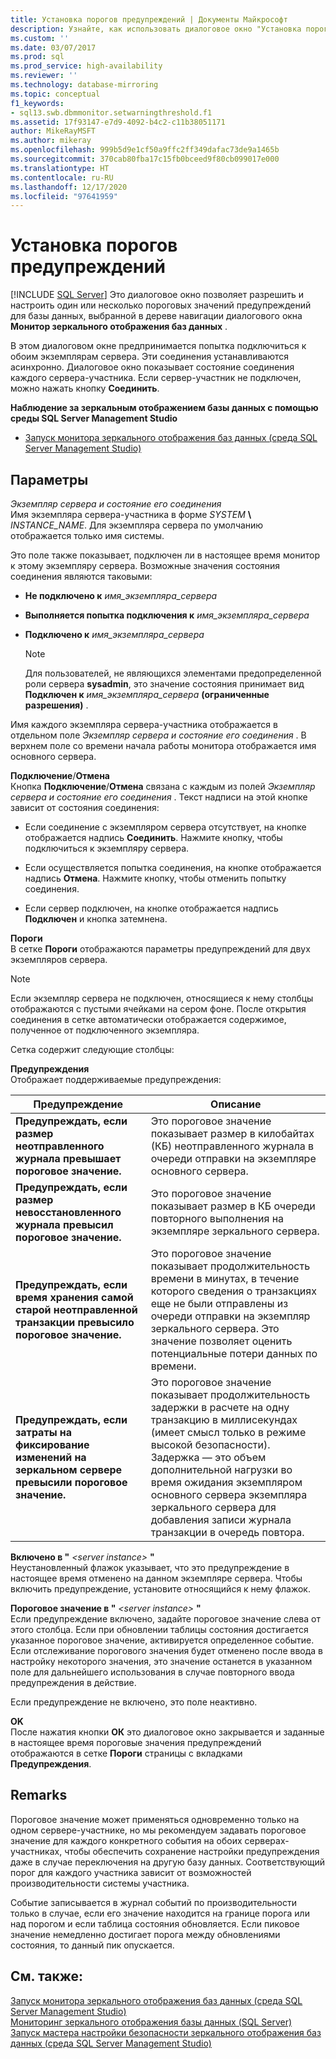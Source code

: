 ```yaml
---
title: Установка порогов предупреждений | Документы Майкрософт
description: Узнайте, как использовать диалоговое окно "Установка пороговых значений предупреждений", чтобы включать и настраивать пороговые значения предупреждений для выбранных зеркальных баз данных в SQL Server.
ms.custom: ''
ms.date: 03/07/2017
ms.prod: sql
ms.prod_service: high-availability
ms.reviewer: ''
ms.technology: database-mirroring
ms.topic: conceptual
f1_keywords:
- sql13.swb.dbmmonitor.setwarningthreshold.f1
ms.assetid: 17f93147-e7d9-4092-b4c2-c11b38051171
author: MikeRayMSFT
ms.author: mikeray
ms.openlocfilehash: 999b5d9e1cf50a9ffc2ff349dafac73de9a1465b
ms.sourcegitcommit: 370cab80fba17c15fb0bceed9f80cb099017e000
ms.translationtype: HT
ms.contentlocale: ru-RU
ms.lasthandoff: 12/17/2020
ms.locfileid: "97641959"
---
```

# <a name="set-warning-thresholds"></a>Установка порогов предупреждений
 [!INCLUDE [SQL Server](../../includes/applies-to-version/sqlserver.md)]
  Это диалоговое окно позволяет разрешить и настроить один или несколько пороговых значений предупреждений для базы данных, выбранной в дереве навигации диалогового окна **Монитор зеркального отображения баз данных** .  
  
 В этом диалоговом окне предпринимается попытка подключиться к обоим экземплярам сервера. Эти соединения устанавливаются асинхронно. Диалоговое окно показывает состояние соединения каждого сервера-участника. Если сервер-участник не подключен, можно нажать кнопку **Соединить**.  
  
 **Наблюдение за зеркальным отображением базы данных с помощью среды SQL Server Management Studio**  
  
-   [Запуск монитора зеркального отображения баз данных (среда SQL Server Management Studio)](../../database-engine/database-mirroring/start-database-mirroring-monitor-sql-server-management-studio.md)  
  
## <a name="options"></a>Параметры  
 *Экземпляр сервера и состояние его соединения*  
 Имя экземпляра сервера-участника в форме *SYSTEM* **\\** _INSTANCE_NAME_. Для экземпляра сервера по умолчанию отображается только имя системы.  
  
 Это поле также показывает, подключен ли в настоящее время монитор к этому экземпляру сервера. Возможные значения состояния соединения являются таковыми:  
  
-   **Не подключено к** *имя_экземпляра_сервера*  
  
-   **Выполняется попытка подключения к** *имя_экземпляра_сервера*  
  
-   **Подключено к** *имя_экземпляра_сервера*  
  
    > [!NOTE]  
    >  Для пользователей, не являющихся элементами предопределенной роли сервера **sysadmin**, это значение состояния принимает вид **Подключен к** *имя_экземпляра_сервера* **(ограниченные разрешения)** .  
  
 Имя каждого экземпляра сервера-участника отображается в отдельном поле *Экземпляр сервера и состояние его соединения* . В верхнем поле со времени начала работы монитора отображается имя основного сервера.  
  
 **Подключение**/**Отмена**  
 Кнопка **Подключение**/**Отмена** связана с каждым из полей *Экземпляр сервера и состояние его соединения* . Текст надписи на этой кнопке зависит от состояния соединения:  
  
-   Если соединение с экземпляром сервера отсутствует, на кнопке отображается надпись **Соединить**. Нажмите кнопку, чтобы подключиться к экземпляру сервера.  
  
-   Если осуществляется попытка соединения, на кнопке отображается надпись **Отмена**. Нажмите кнопку, чтобы отменить попытку соединения.  
  
-   Если сервер подключен, на кнопке отображается надпись **Подключен** и кнопка затемнена.  
  
 **Пороги**  
 В сетке **Пороги** отображаются параметры предупреждений для двух экземпляров сервера.  
  
> [!NOTE]  
>  Если экземпляр сервера не подключен, относящиеся к нему столбцы отображаются с пустыми ячейками на сером фоне. После открытия соединения в сетке автоматически отображается содержимое, полученное от подключенного экземпляра.  
  
 Сетка содержит следующие столбцы:  
  
 **Предупреждения**  
 Отображает поддерживаемые предупреждения:  
  
|Предупреждение|Описание|  
|-------------|-----------------|  
|**Предупреждать, если размер неотправленного журнала превышает пороговое значение.**|Это пороговое значение показывает размер в килобайтах (КБ) неотправленного журнала в очереди отправки на экземпляре основного сервера.|  
|**Предупреждать, если размер невосстановленного журнала превысил пороговое значение.**|Это пороговое значение показывает размер в КБ очереди повторного выполнения на экземпляре зеркального сервера.|  
|**Предупреждать, если время хранения самой старой неотправленной транзакции превысило пороговое значение.**|Это пороговое значение показывает продолжительность времени в минутах, в течение которого сведения о транзакциях еще не были отправлены из очереди отправки на экземпляр зеркального сервера. Это значение позволяет оценить потенциальные потери данных по времени.|  
|**Предупреждать, если затраты на фиксирование изменений на зеркальном сервере превысили пороговое значение.**|Это пороговое значение показывает продолжительность задержки в расчете на одну транзакцию в миллисекундах (имеет смысл только в режиме высокой безопасности). Задержка — это объем дополнительной нагрузки во время ожидания экземпляром основного сервера экземпляра зеркального сервера для добавления записи журнала транзакции в очередь повтора.|  
  
 **Включено в "** *\<server instance>* **"**  
 Неустановленный флажок указывает, что это предупреждение в настоящее время отменено на данном экземпляре сервера. Чтобы включить предупреждение, установите относящийся к нему флажок.  
  
 **Пороговое значение в "** *\<server instance>* **"**  
 Если предупреждение включено, задайте пороговое значение слева от этого столбца. Если при обновлении таблицы состояния достигается указанное пороговое значение, активируется определенное событие. Если отслеживание порогового значения будет отменено после ввода в настройку некоторого значения, это значение останется в указанном поле для дальнейшего использования в случае повторного ввода предупреждения в действие.  
  
 Если предупреждение не включено, это поле неактивно.  
  
 **OK**  
 После нажатия кнопки **ОК** это диалоговое окно закрывается и заданные в настоящее время пороговые значения предупреждений отображаются в сетке **Пороги** страницы с вкладками **Предупреждения**.  
  
## <a name="remarks"></a>Remarks  
 Пороговое значение может применяться одновременно только на одном сервере-участнике, но мы рекомендуем задавать пороговое значение для каждого конкретного события на обоих серверах-участниках, чтобы обеспечить сохранение настройки предупреждения даже в случае переключения на другую базу данных. Соответствующий порог для каждого участника зависит от возможностей производительности системы участника.  
  
 Событие записывается в журнал событий по производительности только в случае, если его значение находится на границе порога или над порогом и если таблица состояния обновляется. Если пиковое значение немедленно достигает порога между обновлениями состояния, то данный пик опускается.  
  
## <a name="see-also"></a>См. также:  
 [Запуск монитора зеркального отображения баз данных (среда SQL Server Management Studio)](../../database-engine/database-mirroring/start-database-mirroring-monitor-sql-server-management-studio.md)   
 [Мониторинг зеркального отображения базы данных (SQL Server)](../../database-engine/database-mirroring/monitoring-database-mirroring-sql-server.md)   
 [Запуск мастера настройки безопасности зеркального отображения баз данных (среда SQL Server Management Studio)](../../database-engine/database-mirroring/start-the-configuring-database-mirroring-security-wizard.md)  
  
  
